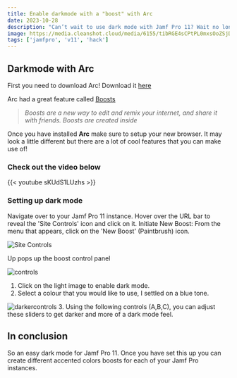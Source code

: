 ```yaml
---
title: Enable darkmode with a "boost" with Arc
date: 2023-10-28
description: "Can’t wait to use dark mode with Jamf Pro 11? Wait no longer! With the help of the Arc browser, I create a few boots that will let you use Jamf Pro 11 in dark mode."
image: https://media.cleanshot.cloud/media/6155/tibRGE4sCPtPL0mxsOoZSjDyL8F9giHNQTxs4l8H.jpeg?Expires=1698530397&Signature=CC~pCXTYDRdZAVP2JaN~PKzlk8NvhIIRZuiZwvlLECrSoE5j0tjcVANBBKRqXV2Em0rLoot2EFPSt7P0c9GEW7MLv-ykisooUYCTMN~Y6ZXOlmLtq5DRpBGbOCU7PJUIR~tC6DfPQfRtiVRBZNeW3eJ-PD0rrk8jwYws17and9rQ~m2AUM4cd2LcWsqikC5D~UtxmtEmJcgFv~INWtrSueNxLm6NaXclvR4awAHecD-fFDUguCGVhy6YtowqIQ6fLkhDM6nIWsurgTHN5ALJUo1X7TUGNX4wSA~5XdnW9SyJ7z8XcCuLpFl39l~NzVtaXCQqDB9Oyg174PUl~ZtLkg__&Key-Pair-Id=K269JMAT9ZF4GZ
tags: ['jamfpro', 'v11', 'hack']
---
```


## Darkmode with Arc

First you need to download Arc! Download it [here](https://arc.net)

Arc had a great feature called [Boosts](https://arc.net/boosts)

>*Boosts are a new way to edit and remix your internet, and share it with friends. Boosts are created inside*

Once you have installed **Arc** make sure to setup your new browser. It may look a little different but there are a lot of cool features that you can make use of!

### Check out the video below

{{< youtube sKUdS1LUzhs >}}

### Setting up dark mode

Navigate over to your Jamf Pro 11 instance. Hover over the URL bar to reveal the 'Site Controls' icon and click on it. Initiate New Boost: From the menu that appears, click on the 'New Boost' (Paintbrush) icon.

![Site Controls](https://share.cleanshot.com/y0ydSF6J+)

Up pops up the boost control panel

![controls](https://share.cleanshot.com/lkjsHfWl+)

1. Click on the light image to enable dark mode.
2. Select a colour that you would like to use, I settled on a blue tone.

![darkercontrols](https://share.cleanshot.com/LGHYY5fR+)
3. Using the following controls (A,B,C), you can adjust these sliders to get darker and more of a dark mode feel.

## In conclusion

So an easy dark mode for Jamf Pro 11. Once you have set this up you can create different accented colors boosts for each of your Jamf Pro instances.
